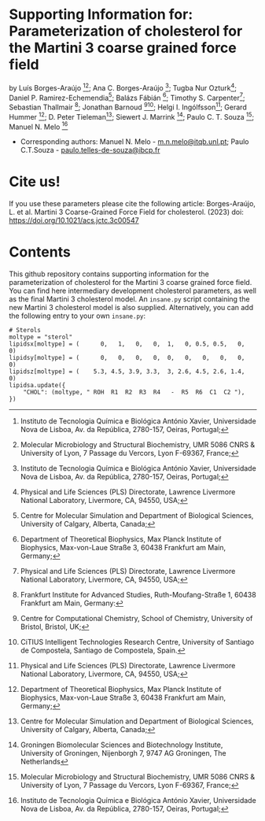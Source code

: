 # Supporting Information for: Parameterization of cholesterol for the Martini 3 coarse grained force field

by Luís Borges-Araújo [^1][^2]; Ana C. Borges-Araújo [^1]; Tugba Nur Ozturk[^3]; Daniel P. Ramirez-Echemendia[^4]; Balázs Fábián [^5]; Timothy S. Carpenter[^3]; Sebastian Thallmair [^6]; Jonathan Barnoud [^7][^8]; Helgi I. Ingólfsson[^3]; Gerard Hummer [^5]; D. Peter Tieleman[^4]; Siewert J. Marrink [^9]; Paulo C. T. Souza [^2]; Manuel N. Melo [^1]

[^1]: Instituto de Tecnologia Química e Biológica António Xavier, Universidade Nova de Lisboa, Av. da República, 2780-157, Oeiras, Portugal;
[^2]: Molecular Microbiology and Structural Biochemistry, UMR 5086 CNRS & University of Lyon, 7 Passage du Vercors, Lyon F-69367, France;
[^3]: Physical and Life Sciences (PLS) Directorate, Lawrence Livermore National Laboratory, Livermore, CA, 94550, USA;
[^4]: Centre for Molecular Simulation and Department of Biological Sciences, University of Calgary, Alberta, Canada;
[^5]: Department of Theoretical Biophysics, Max Planck Institute of Biophysics, Max-von-Laue Straße 3, 60438 Frankfurt am Main, Germany;
[^6]: Frankfurt Institute for Advanced Studies, Ruth-Moufang-Straße 1, 60438 Frankfurt am Main, Germany:
[^7]: Centre for Computational Chemistry, School of Chemistry, University of Bristol, Bristol, UK;
[^8]: CiTIUS Intelligent Technologies Research Centre, University of Santiago de Compostela, Santiago de Compostela, Spain.
[^9]: Groningen Biomolecular Sciences and Biotechnology Institute, University of Groningen, Nijenborgh 7, 9747 AG Groningen, The Netherlands

* Corresponding authors:   Manuel N. Melo - m.n.melo@itqb.unl.pt; Paulo C.T.Souza - paulo.telles-de-souza@ibcp.fr

# Cite us!
If you use these parameters please cite the following article:
   Borges-Araújo, L. et al. Martini 3 Coarse-Grained Force Field for cholesterol. (2023) doi: https://doi.org/10.1021/acs.jctc.3c00547


# Contents
This github repository contains supporting information for the parameterization of cholesterol for the Martini 3 coarse grained force field. You can find here intermediary development cholesterol parameters, as well as the final Martini 3 cholesterol model. An `insane.py` script containing the new Martini 3 cholesterol model is also supplied. Alternatively, you can add the following entry to your own `insane.py`:
```
# Sterols
moltype = "sterol"
lipidsx[moltype] = (      0,   1,   0,   0,  1,   0, 0.5, 0.5,   0,  0)
lipidsy[moltype] = (      0,   0,   0,   0,  0,   0,   0,   0,   0,  0)
lipidsz[moltype] = (    5.3, 4.5, 3.9, 3.3,  3, 2.6, 4.5, 2.6, 1.4,  0)
lipidsa.update({
    "CHOL": (moltype, " ROH  R1  R2  R3  R4   -  R5  R6  C1  C2 "),
})
```

